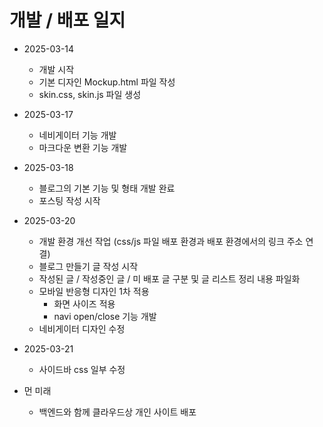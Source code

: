 # 개발 / 배포 일지
- 2025-03-14
    - 개발 시작
    - 기본 디자인 Mockup.html 파일 작성
    - skin.css, skin.js 파일 생성

- 2025-03-17
    - 네비게이터 기능 개발 
    - 마크다운 변환 기능 개발 

- 2025-03-18
    - 블로그의 기본 기능 및 형태 개발 완료
    - 포스팅 작성 시작

- 2025-03-20 
    - 개발 환경 개선 작업 (css/js 파일 배포 환경과 배포 환경에서의 링크 주소 연결)
    - 블로그 만들기 글 작성 시작
    - 작성된 글 / 작성중인 글 / 미 배포 글 구분 및 글 리스트 정리 내용 파일화
    - 모바일 반응형 디자인 1차 적용
        - 화면 사이즈 적용
        - navi open/close 기능 개발
    - 네비게이터 디자인 수정

- 2025-03-21
    - 사이드바 css 일부 수정

- 먼 미래
    - 백엔드와 함께 클라우드상 개인 사이트 배포